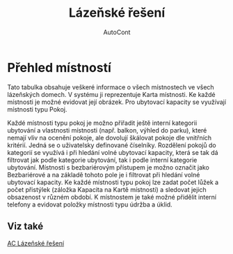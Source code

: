 ﻿---
    title: "Lázeňské řešení"
    author: AutoCont
    ms.date: 04/30/2018
    ms.topic: article
    ms.prod: dynamics-nav-2017
    ms.contentlocale: cs-cz
    ms.lasthandoff: 04/30/2018
---

# Přehled místností

Tato tabulka obsahuje veškeré informace o všech místnostech ve všech lázeňských domech.
V systému ji reprezentuje Karta místnosti. Ke každé místnosti je možné evidovat její obrázek. Pro ubytovací kapacity se využívají místnosti typu Pokoj.

Každé místnosti typu pokoj je možno přiřadit ještě interní kategorii ubytování a vlastnosti místnosti (např. balkon, výhled do parku), které nemají vliv na ocenění pokoje, ale dovolují škálovat pokoje dle vnitřních kritérií. Jedná se o uživatelsky definované číselníky. 
Rozdělení pokojů do kategorií se využívá i při hledání volné ubytovací kapacity, která se tak dá filtrovat jak podle kategorie ubytování, tak i podle interní kategorie ubytování.
Místnosti s bezbariérovým přístupem je možno označit jako Bezbariérové a na základě tohoto pole je i filtrovat při hledání volné ubytovací kapacity.
Ke každé místnosti typu pokoj lze zadat počet lůžek a počet přistýlek (záložka Kapacita na Kartě místnosti) a sledovat jejich obsazenost v různém období.
K místnostem je také možné přidělit interní telefony a evidovat položky místnosti typu údržba a úklid.  



## <a name="see-also"></a>Viz také
[AC Lázeňské řešení](ac-spa-solution.md)